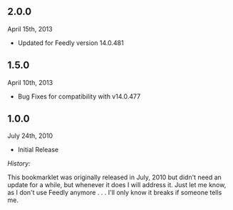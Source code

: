 ## **2.0.0**

April 15th, 2013

- Updated for Feedly version 14.0.481

 
## **1.5.0**

April 10th, 2013

- Bug Fixes for compatibility with v14.0.477

 
## **1.0.0**

July 24th, 2010

- Initial Release


*History:*

This bookmarklet was originally released in July, 2010 but didn't need an update for a while, but whenever it does I will address it. Just let me know, as I don't use Feedly anymore . . . I'll only know it breaks if someone tells me.